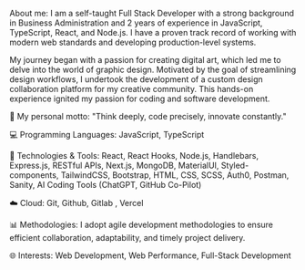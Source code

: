 About me: I am a self-taught Full Stack Developer with a strong background in Business Administration and  2 years of experience in JavaScript, TypeScript, React, and Node.js. I have a proven track record of working with modern web standards and developing production-level systems.

My journey began with a passion for creating digital art, which led me to delve into the world of graphic design. Motivated by the goal of streamlining design workflows, I undertook the development of a custom design collaboration platform for my creative community. This hands-on experience ignited my passion for coding and software development.

🚀 My personal motto: "Think deeply, code precisely, innovate constantly."

💻 Programming Languages: JavaScript, TypeScript

🔧 Technologies & Tools: React, React Hooks, Node.js, Handlebars, Express.js, RESTful APIs, Next.js, MongoDB, MaterialUI, Styled-components, TailwindCSS, Bootstrap, HTML, CSS, SCSS, Auth0, Postman, Sanity, AI Coding Tools (ChatGPT, GitHub Co-Pilot)

☁️ Cloud: Git, Github, Gitlab , Vercel

📊 Methodologies: I adopt agile development methodologies to ensure efficient collaboration, adaptability, and timely project delivery.

🌐 Interests: Web Development, Web Performance, Full-Stack Development
